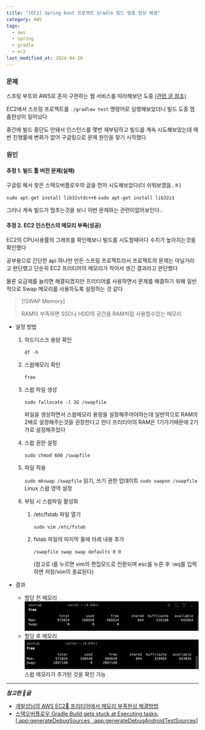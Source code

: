 ```yaml
---
title: "[EC2] Spring boot 프로젝트 Gradle 빌드 멈춤 현상 해결"
category: AWS
tags:
  - aws
  - spring
  - gradle
  - ec2
last_modified_at: 2024-04-20
---
```


### 문제

스프링 부트와 AWS로 혼자 구현하는 웹 서비스를 따라해보던 도중 [(관련 글 참조)](https://nunnunnu.github.io/posts/spring_aws_ec2_2)

EC2에서 스프링 프로젝트를 `./gradlew test` 명령어로 실행해보았더니 빌드 도중 멈춤현상이 일어났다

중간에 빌드 중단도 안돼서 인스턴스를 몇번 재부팅하고 빌드를 계속 시도해보았는데 매번 진행률에 변화가 없어 구글링으로 문제 원인을 찾기 시작했다

### 원인
####  추정 1. 빌드 툴 버전 문제(실패)

구글링 해서 찾은 스택오버플로우의 글을 먼저 시도해보았다(더 쉬워보였음..ㅎ)

`sudo apt-get install lib32stdc++6`
`sudo apt-get install lib32z1`

그러나 계속 빌드가 멈추는것을 보니 이번 문제와는 관련이없어보인다..

#### 추정 2. EC2 인스턴스의 메모리 부족(성공)

EC2의 CPU사용률의 그래프를 확인해보니 빌드를 시도할때마다 수치가 높아지는것을 확인했다

공부용으로 간단한 api 하나만 만든 스프링 프로젝트라서 프로젝트의 문제는 아닐거라고 판단했고
단순히 EC2 프리티어의 메모리가 작아서 생긴 결과라고 판단했다

물론 요금제를 늘리면 해결되겠지만
프리티어를 사용하면서 문제를 해결하기 위해 일반적으로 Swap 메모리를 사용하도록 설정하는 것 같다

>[!SWAP Memory]
>
> RAM이 부족하면 SSD나 HDD의 공간을 RAM처럼 사용할수있는 메모리

- 설정 방법
	1. 하드디스크 용량 확인
		
		`df -h`
	2. 스왑메모리 확인 
		
		`free`
	3. 스왑 파일 생성 
		
		`sudo fallocate -l 2G /swapfile`
		
		파일을 생성하면서 스왑메모리 용량을 설정해주어야하는데 일반적으로 RAM의 2배로 설정해주는것을 권장한다고 한다
		프리티어의 RAM은 1기가기때문에 2기가로 설정해주었다
		
	4. 스왑 권한 설정 
		
		`sudo chmod 600 /swapfile`
	5. 파일 적용 
		
		`sudo mkswap /swapfile` 읽기, 쓰기 권한 업데이트
		`sudo swapon /swapfile` Linux 스왑 영역 설정
	6. 부팅 시 스왑파일 활성화 
		
		1. /etc/fstab 파일 열기
			
			`sudo vim /etc/fstab`
		2. fstab 파일의 마지막 줄에 아래 내용 추가
			
			`/swapfile swap swap defaults 0 0` 
			
			(참고로 i를 누르면 vim의 편집모드로 전환되며 esc를 누른 후 :wq를 입력하면 저장/vim이 종료된다)

- 결과
	- 할당 전 메모리
		![image](/assets/images/aws/IMG-20240928145400.png)
	- 할당 후 메모리
			![image](/assets/images/aws/IMG-20240928145400-1.png)
	스왑 메모리가 추가된 것을 확인 가능


---
***참고한 글*** 
- [개발섭님의 AWS EC2 프리티어에서 메모리 부족현상 해결방법](https://sundries-in-myidea.tistory.com/102)
- [스택오버플로우 Gradle Build gets stuck at Executing tasks: [:app:generateDebugSources, :app:generateDebugAndroidTestSources]](https://stackoverflow.com/questions/32360632/gradle-build-gets-stuck-at-executing-tasks-appgeneratedebugsources-appgen)